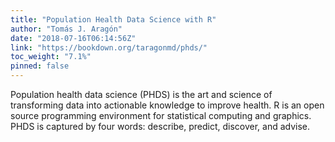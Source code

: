 ```yaml
---
title: "Population Health Data Science with R"
author: "Tomás J. Aragón"
date: "2018-07-16T06:14:56Z"
link: "https://bookdown.org/taragonmd/phds/"
toc_weight: "7.1%"
pinned: false
---
```


Population health data science (PHDS) is the art and science of transforming data into actionable knowledge to improve health. R is an open source programming environment for statistical computing and graphics. PHDS is captured by four words: describe, predict, discover, and advise.
